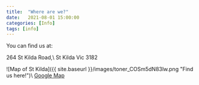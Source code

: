 ```yaml
---
title:  "Where are we?"
date:   2021-08-01 15:00:00
categories: [Info]
tags: [info]
---
```


You can find us at:

264 St Kilda Road,\\
St Kilda Vic 3182

![Map of St Kilda]({{ site.baseurl }}/images/toner_COSm5dN83lw.png "Find us here!")\\
[Google Map](https://goo.gl/maps/vEPK2ZN4sUWCqQ4G6)